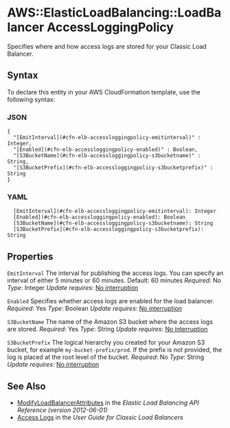 # AWS::ElasticLoadBalancing::LoadBalancer AccessLoggingPolicy<a name="aws-properties-ec2-elb-accessloggingpolicy"></a>

Specifies where and how access logs are stored for your Classic Load Balancer\.

## Syntax<a name="aws-properties-ec2-elb-accessloggingpolicy-syntax"></a>

To declare this entity in your AWS CloudFormation template, use the following syntax:

### JSON<a name="aws-properties-ec2-elb-accessloggingpolicy-syntax.json"></a>

```
{
  "[EmitInterval](#cfn-elb-accessloggingpolicy-emitinterval)" : Integer,
  "[Enabled](#cfn-elb-accessloggingpolicy-enabled)" : Boolean,
  "[S3BucketName](#cfn-elb-accessloggingpolicy-s3bucketname)" : String,
  "[S3BucketPrefix](#cfn-elb-accessloggingpolicy-s3bucketprefix)" : String
}
```

### YAML<a name="aws-properties-ec2-elb-accessloggingpolicy-syntax.yaml"></a>

```
  [EmitInterval](#cfn-elb-accessloggingpolicy-emitinterval): Integer
  [Enabled](#cfn-elb-accessloggingpolicy-enabled): Boolean
  [S3BucketName](#cfn-elb-accessloggingpolicy-s3bucketname): String
  [S3BucketPrefix](#cfn-elb-accessloggingpolicy-s3bucketprefix): String
```

## Properties<a name="aws-properties-ec2-elb-accessloggingpolicy-properties"></a>

`EmitInterval`  <a name="cfn-elb-accessloggingpolicy-emitinterval"></a>
The interval for publishing the access logs\. You can specify an interval of either 5 minutes or 60 minutes\.
Default: 60 minutes
*Required*: No
*Type*: Integer
*Update requires*: [No interruption](https://docs.aws.amazon.com/AWSCloudFormation/latest/UserGuide/using-cfn-updating-stacks-update-behaviors.html#update-no-interrupt)

`Enabled`  <a name="cfn-elb-accessloggingpolicy-enabled"></a>
Specifies whether access logs are enabled for the load balancer\.
*Required*: Yes
*Type*: Boolean
*Update requires*: [No interruption](https://docs.aws.amazon.com/AWSCloudFormation/latest/UserGuide/using-cfn-updating-stacks-update-behaviors.html#update-no-interrupt)

`S3BucketName`  <a name="cfn-elb-accessloggingpolicy-s3bucketname"></a>
The name of the Amazon S3 bucket where the access logs are stored\.
*Required*: Yes
*Type*: String
*Update requires*: [No interruption](https://docs.aws.amazon.com/AWSCloudFormation/latest/UserGuide/using-cfn-updating-stacks-update-behaviors.html#update-no-interrupt)

`S3BucketPrefix`  <a name="cfn-elb-accessloggingpolicy-s3bucketprefix"></a>
The logical hierarchy you created for your Amazon S3 bucket, for example `my-bucket-prefix/prod`\. If the prefix is not provided, the log is placed at the root level of the bucket\.
*Required*: No
*Type*: String
*Update requires*: [No interruption](https://docs.aws.amazon.com/AWSCloudFormation/latest/UserGuide/using-cfn-updating-stacks-update-behaviors.html#update-no-interrupt)

## See Also<a name="aws-properties-ec2-elb-accessloggingpolicy--seealso"></a>
+  [ModifyLoadBalancerAttributes](https://docs.aws.amazon.com/elasticloadbalancing/2012-06-01/APIReference/API_ModifyLoadBalancerAttributes.html) in the *Elastic Load Balancing API Reference \(version 2012\-06\-01\)*
+  [Access Logs](https://docs.aws.amazon.com/elasticloadbalancing/latest/classic/access-log-collection.html) in the *User Guide for Classic Load Balancers*
